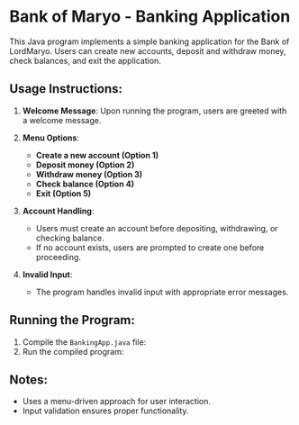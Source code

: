 # Bank of Maryo - Banking Application

This Java program implements a simple banking application for the Bank of LordMaryo. Users can create new accounts, deposit and withdraw money, check balances, and exit the application.

## Usage Instructions:

1. **Welcome Message**: Upon running the program, users are greeted with a welcome message.

2. **Menu Options**:
   - **Create a new account (Option 1)**
   - **Deposit money (Option 2)**
   - **Withdraw money (Option 3)**
   - **Check balance (Option 4)**
   - **Exit (Option 5)**

3. **Account Handling**:
   - Users must create an account before depositing, withdrawing, or checking balance.
   - If no account exists, users are prompted to create one before proceeding.

4. **Invalid Input**:
   - The program handles invalid input with appropriate error messages.

## Running the Program:

1. Compile the `BankingApp.java` file:
2. Run the compiled program:


## Notes:
- Uses a menu-driven approach for user interaction.
- Input validation ensures proper functionality.

